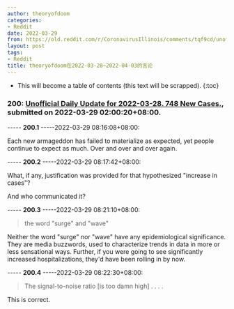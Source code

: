 ```yaml
---
author: theoryofdoom
categories:
- Reddit
date: 2022-03-29
from: https://old.reddit.com/r/CoronavirusIllinois/comments/tqf9cd/unofficial_daily_update_for_20220328_748_new_cases/
layout: post
tags:
- Reddit
title: theoryofdoom在2022-03-28~2022-04-03的言论
---
```


* This will become a table of contents (this text will be scrapped).
{:toc}

### 200: [Unofficial Daily Update for 2022-03-28. 748 New Cases.](https://old.reddit.com/r/CoronavirusIllinois/comments/tqf9cd/unofficial_daily_update_for_20220328_748_new_cases/), submitted on 2022-03-29 02:00:20+08:00.

----- __200.1__ -----2022-03-29 08:16:08+08:00:

Each new armageddon has failed to materialize as expected, yet people continue to expect as much.  Over and over and over again.

----- __200.2__ -----2022-03-29 08:17:42+08:00:

What, if any, justification was provided for that hypothesized "increase in cases"?  

And who communicated it?

----- __200.3__ -----2022-03-29 08:21:10+08:00:

> the word "surge" and "wave"

Neither the word "surge" nor "wave" have any epidemiological significance.  They are media buzzwords, used to characterize trends in data in more or less sensational ways. 
 Further, if you were going to see significantly increased hospitalizations, they'd have been rolling in by now.

----- __200.4__ -----2022-03-29 08:22:30+08:00:

> The signal-to-noise ratio [is too damn high] . . . .

This is correct.

